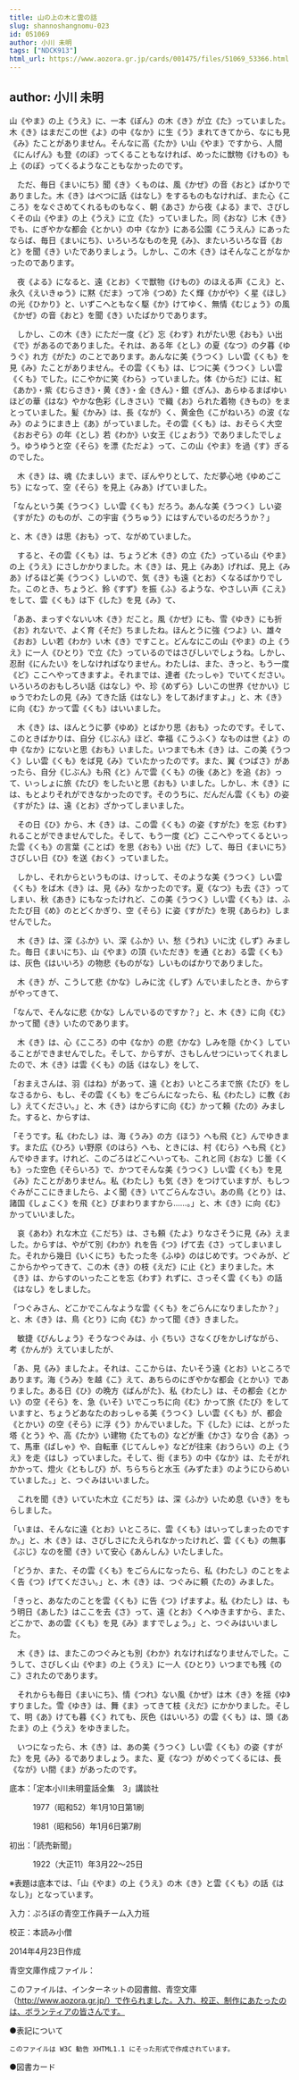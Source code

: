```yaml
---
title: 山の上の木と雲の話
slug: shannoshangnomu-023
id: 051069
author: 小川 未明
tags: ["NDCK913"]
html_url: https://www.aozora.gr.jp/cards/001475/files/51069_53366.html
---
```


## author: 小川 未明

山《やま》の上《うえ》に、一本《ぽん》の木《き》が立《た》っていました。木《き》はまだこの世《よ》の中《なか》に生《う》まれてきてから、なにも見《み》たことがありません。そんなに高《たか》い山《やま》ですから、人間《にんげん》も登《のぼ》ってくることもなければ、めったに獣物《けもの》も上《のぼ》ってくるようなこともなかったのです。

　ただ、毎日《まいにち》聞《き》くものは、風《かぜ》の音《おと》ばかりでありました。木《き》はべつに話《はなし》をするものもなければ、また心《こころ》をなぐさめてくれるものもなく、朝《あさ》から夜《よる》まで、さびしくその山《やま》の上《うえ》に立《た》っていました。同《おな》じ木《き》でも、にぎやかな都会《とかい》の中《なか》にある公園《こうえん》にあったならば、毎日《まいにち》、いろいろなものを見《み》、またいろいろな音《おと》を聞《き》いたでありましょう。しかし、この木《き》はそんなことがなかったのであります。

　夜《よる》になると、遠《とお》くで獣物《けもの》のほえる声《こえ》と、永久《えいきゅう》に黙《だま》って冷《つめ》たく輝《かがや》く星《ほし》の光《ひかり》と、いずこへともなく駆《か》けてゆく、無情《むじょう》の風《かぜ》の音《おと》を聞《き》いたばかりであります。

　しかし、この木《き》にただ一度《ど》忘《わす》れがたい思《おも》い出《で》があるのでありました。それは、ある年《とし》の夏《なつ》の夕暮《ゆうぐ》れ方《がた》のことであります。あんなに美《うつく》しい雲《くも》を見《み》たことがありません。その雲《くも》は、じつに美《うつく》しい雲《くも》でした。にこやかに笑《わら》っていました。体《からだ》には、紅《あか》・紫《むらさき》・黄《き》・金《きん》・銀《ぎん》、あらゆるまばゆいほどの華《はな》やかな色彩《しきさい》で織《お》られた着物《きもの》をまとっていました。髪《かみ》は、長《なが》く、黄金色《こがねいろ》の波《なみ》のようにまき上《あ》がっていました。その雲《くも》は、おそらく大空《おおぞら》の年《とし》若《わか》い女王《じょおう》でありましたでしょう。ゆうゆうと空《そら》を漂《ただよ》って、この山《やま》を過《す》ぎるのでした。

　木《き》は、魂《たましい》まで、ぼんやりとして、ただ夢心地《ゆめごこち》になって、空《そら》を見上《みあ》げていました。

「なんという美《うつく》しい雲《くも》だろう。あんな美《うつく》しい姿《すがた》のものが、この宇宙《うちゅう》にはすんでいるのだろうか？」

と、木《き》は思《おも》って、ながめていました。

　すると、その雲《くも》は、ちょうど木《き》の立《た》っている山《やま》の上《うえ》にさしかかりました。木《き》は、見上《みあ》げれば、見上《みあ》げるほど美《うつく》しいので、気《き》も遠《とお》くなるばかりでした。このとき、ちょうど、鈴《すず》を振《ふ》るような、やさしい声《こえ》をして、雲《くも》は下《した》を見《み》て、

「ああ、まっすぐないい木《き》だこと。風《かぜ》にも、雪《ゆき》にも折《お》れないで、よく育《そだ》ちましたね。ほんとうに強《つよ》い、雄々《おお》しい若《わか》い木《き》ですこと。どんなにこの山《やま》の上《うえ》に一人《ひとり》で立《た》っているのではさびしいでしょうね。しかし、忍耐《にんたい》をしなければなりません。わたしは、また、きっと、もう一度《ど》ここへやってきますよ。それまでは、達者《たっしゃ》でいてください。いろいろのおもしろい話《はなし》や、珍《めずら》しいこの世界《せかい》じゅうでわたしの見《み》てきた話《はなし》をしてあげますよ。」と、木《き》に向《む》かって雲《くも》はいいました。

　木《き》は、ほんとうに夢《ゆめ》とばかり思《おも》ったのです。そして、このときばかりは、自分《じぶん》ほど、幸福《こうふく》なものは世《よ》の中《なか》にないと思《おも》いました。いつまでも木《き》は、この美《うつく》しい雲《くも》をば見《み》ていたかったのです。また、翼《つばさ》があったら、自分《じぶん》も飛《と》んで雲《くも》の後《あと》を追《お》って、いっしょに旅《たび》をしたいと思《おも》いました。しかし、木《き》には、もとよりそれができなかったのです。そのうちに、だんだん雲《くも》の姿《すがた》は、遠《とお》ざかってしまいました。

　その日《ひ》から、木《き》は、この雲《くも》の姿《すがた》を忘《わす》れることができませんでした。そして、もう一度《ど》ここへやってくるといった雲《くも》の言葉《ことば》を思《おも》い出《だ》して、毎日《まいにち》さびしい日《ひ》を送《おく》っていました。

　しかし、それからというものは、けっして、そのような美《うつく》しい雲《くも》をば木《き》は、見《み》なかったのです。夏《なつ》も去《さ》ってしまい、秋《あき》にもなったけれど、この美《うつく》しい雲《くも》は、ふたたび目《め》のとどくかぎり、空《そら》に姿《すがた》を現《あらわ》しませんでした。

　木《き》は、深《ふか》い、深《ふか》い、愁《うれ》いに沈《しず》みました。毎日《まいにち》、山《やま》の頂《いただき》を通《とお》る雲《くも》は、灰色《はいいろ》の物悲《ものがな》しいものばかりでありました。

　木《き》が、こうして悲《かな》しみに沈《しず》んでいましたとき、からすがやってきて、

「なんで、そんなに悲《かな》しんでいるのですか？」と、木《き》に向《む》かって聞《き》いたのであります。

　木《き》は、心《こころ》の中《なか》の悲《かな》しみを隠《かく》していることができませんでした。そして、からすが、さもしんせつにいってくれましたので、木《き》は雲《くも》の話《はなし》をして、

「おまえさんは、羽《はね》があって、遠《とお》いところまで旅《たび》をしなさるから、もし、その雲《くも》をごらんになったら、私《わたし》に教《おし》えてください。」と、木《き》はからすに向《む》かって頼《たの》みました。すると、からすは、

「そうです。私《わたし》は、海《うみ》の方《ほう》へも飛《と》んでゆきます。また広《ひろ》い野原《のはら》へも、ときには、村《むら》へも飛《と》んでゆきます。けれど、このごろはどこへいっても、これと同《おな》じ曇《くも》った空色《そらいろ》で、かつてそんな美《うつく》しい雲《くも》を見《み》たことがありません。私《わたし》も気《き》をつけていますが、もしつぐみがここにきましたら、よく聞《き》いてごらんなさい。あの鳥《とり》は、諸国《しょこく》を飛《と》びまわりますから……。」と、木《き》に向《む》かっていいました。

　哀《あわ》れな木立《こだち》は、さも頼《たよ》りなさそうに見《み》えました。からすは、やがて別《わか》れを告《つ》げて去《さ》ってしまいました。それから幾日《いくにち》もたった冬《ふゆ》のはじめです。つぐみが、どこからかやってきて、この木《き》の枝《えだ》に止《と》まりました。木《き》は、からすのいったことを忘《わす》れずに、さっそく雲《くも》の話《はなし》をしました。

「つぐみさん、どこかでこんなような雲《くも》をごらんになりましたか？」と、木《き》は、鳥《とり》に向《む》かって聞《き》きました。

　敏捷《びんしょう》そうなつぐみは、小《ちい》さなくびをかしげながら、考《かんが》えていましたが、

「あ、見《み》ましたよ。それは、ここからは、たいそう遠《とお》いところであります。海《うみ》を越《こ》えて、あちらのにぎやかな都会《とかい》でありました。ある日《ひ》の晩方《ばんがた》、私《わたし》は、その都会《とかい》の空《そら》を、急《いそ》いでこっちに向《む》かって旅《たび》をしていますと、ちょうどあなたのおっしゃる美《うつく》しい雲《くも》が、都会《とかい》の空《そら》に浮《う》かんでいました。下《した》には、とがった塔《とう》や、高《たか》い建物《たてもの》などが重《かさ》なり合《あ》って、馬車《ばしゃ》や、自転車《じてんしゃ》などが往来《おうらい》の上《うえ》を走《はし》っていました。そして、街《まち》の中《なか》は、たそがれかかって、燈火《ともしび》が、ちらちらと水玉《みずたま》のようにひらめいていました。」と、つぐみはいいました。

　これを聞《き》いていた木立《こだち》は、深《ふか》いため息《いき》をもらしました。

「いまは、そんなに遠《とお》いところに、雲《くも》はいってしまったのですか。」と、木《き》は、さびしさにたえられなかったけれど、雲《くも》の無事《ぶじ》なのを聞《き》いて安心《あんしん》いたしました。

「どうか、また、その雲《くも》をごらんになったら、私《わたし》のことをよく告《つ》げてください。」と、木《き》は、つぐみに頼《たの》みました。

「きっと、あなたのことを雲《くも》に告《つ》げますよ。私《わたし》は、もう明日《あした》はここを去《さ》って、遠《とお》くへゆきますから、また、どこかで、あの雲《くも》を見《み》ますでしょう。」と、つぐみはいいました。

　木《き》は、またこのつぐみとも別《わか》れなければなりませんでした。こうして、さびしく山《やま》の上《うえ》に一人《ひとり》いつまでも残《のこ》されたのであります。

　それからも毎日《まいにち》、情《つれ》ない風《かぜ》は木《き》を揺《ゆ》すりました。雪《ゆき》は、舞《ま》ってきて枝《えだ》にかかりました。そして、明《あ》けても暮《く》れても、灰色《はいいろ》の雲《くも》は、頭《あたま》の上《うえ》をゆきました。

　いつになったら、木《き》は、あの美《うつく》しい雲《くも》の姿《すがた》を見《み》るでありましょう。また、夏《なつ》がめぐってくるには、長《なが》い間《ま》があったのです。













底本：「定本小川未明童話全集　3」講談社

　　　1977（昭和52）年1月10日第1刷

　　　1981（昭和56）年1月6日第7刷

初出：「読売新聞」

　　　1922（大正11）年3月22～25日

※表題は底本では、「山《やま》の上《うえ》の木《き》と雲《くも》の話《はなし》」となっています。

入力：ぷろぼの青空工作員チーム入力班

校正：本読み小僧

2014年4月23日作成

青空文庫作成ファイル：

このファイルは、インターネットの図書館、青空文庫（http://www.aozora.gr.jp/）で作られました。入力、校正、制作にあたったのは、ボランティアの皆さんです。











●表記について


	このファイルは W3C 勧告 XHTML1.1 にそった形式で作成されています。







●図書カード